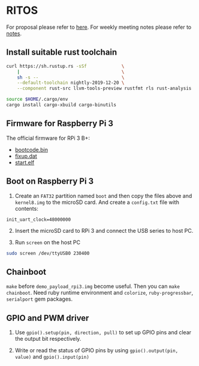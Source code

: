 # RITOS

For proposal please refer to [here](https://github.com/ExtraSecond/proposal).
For weekly meeting notes please refer to [notes](https://github.com/ExtraSecond/weekly-meeting).


## Install suitable rust toolchain ##

```bash
curl https://sh.rustup.rs -sSf             \
    |                                      \
    sh -s --                               \
    --default-toolchain nightly-2019-12-20 \
    --component rust-src llvm-tools-preview rustfmt rls rust-analysis

source $HOME/.cargo/env
cargo install cargo-xbuild cargo-binutils
```

## Firmware for Raspberry Pi 3 ##

The official firmware for RPi 3 B+:

- [bootcode.bin](https://github.com/raspberrypi/firmware/raw/master/boot/bootcode.bin)
- [fixup.dat](https://github.com/raspberrypi/firmware/raw/master/boot/fixup.dat)
- [start.elf](https://github.com/raspberrypi/firmware/raw/master/boot/start.elf)

## Boot on Raspberry Pi 3 ##

1. Create an `FAT32` partition named `boot` and then copy the files above and `kernel8.img` to the microSD card. And create a `config.txt` file with contents:

```
init_uart_clock=48000000
```

2. Insert the microSD card to RPi 3 and connect the USB series to host PC.

3. Run `screen` on the host PC
```bash
sudo screen /dev/ttyUSB0 230400
```
## Chainboot ##

`make` before `demo_payload_rpi3.img` become useful. Then you can `make chainboot`. Need ruby runtime environment and `colorize`, `ruby-progressbar`, `serialport` gem packages.

## GPIO and PWM driver ##

1. Use `gpio().setup(pin, direction, pull)` to set up GPIO pins and clear the output bit respectively.

2. Write or read the status of GPIO pins by using `gpio().output(pin, value)` and `gpio().input(pin)`